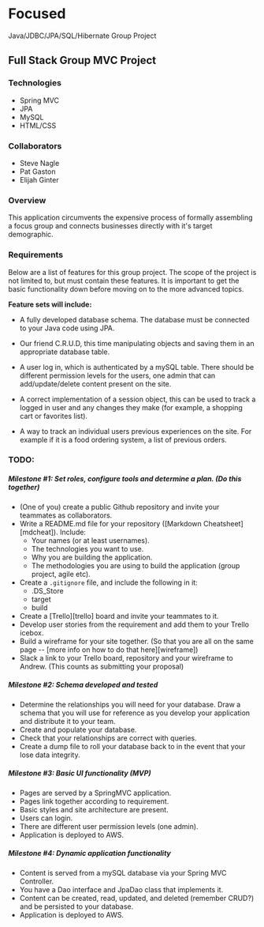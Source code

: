 # Focused
Java/JDBC/JPA/SQL/Hibernate Group Project

## Full Stack Group MVC Project

### Technologies
* Spring MVC
* JPA
* MySQL
* HTML/CSS

### Collaborators
* Steve Nagle
* Pat Gaston
* Elijah Ginter

### Overview
This application circumvents the expensive process of formally assembling a focus group and connects businesses directly with it's target demographic.


### Requirements
Below are a list of features for this group project. The scope of the project is not limited to, but must contain these features. It is important to get the basic functionality down before moving on to the more advanced topics.

**Feature sets will include:**
* A fully developed database schema. The database must be connected to your Java code using JPA.

* Our friend C.R.U.D, this time manipulating objects and saving them in an appropriate database table.

* A user log in, which is authenticated by a mySQL table. There should be different permission levels for the users, one admin that can add/update/delete content present on the site.

* A correct implementation of a session object, this can be used to track a logged in user and any changes they make (for example, a shopping cart or favorites list).

* A way to track an individual users previous experiences on the site. For example if it is a food ordering system, a list of previous orders.

### TODO:
##### Milestone #1: Set roles, configure tools and determine a plan. (Do this together)
* (One of you) create a public Github repository and invite your teammates as collaborators.
* Write a README.md file for your repository ([Markdown Cheatsheet][mdcheat]). Include:
    * Your names (or at least usernames).
    * The technologies you want to use.
    * Why you are building the application.
    * The methodologies you are using to build the application (group project, agile etc).
* Create a `.gitignore` file, and include the following in it:
  * .DS_Store
  * target
  * build
* Create a [Trello][trello] board and invite your teammates to it.
* Develop user stories from the requirement and add them to your Trello icebox.
* Build a wireframe for your site together. (So that you are all on the same page -- [more info on how to do that here][wireframe])
* Slack a link to your Trello board, repository and your wireframe to Andrew. (This counts as submitting your proposal)

##### Milestone #2: Schema developed and tested
* Determine the relationships you will need for your database. Draw a schema that you will use for reference as you develop your application and distribute it to your team.
* Create and populate your database.
* Check that your relationships are correct with queries.
* Create a dump file to roll your database back to in the event that your lose data integrity.

##### Milestone #3: Basic UI functionality (MVP)
* Pages are served by a SpringMVC application.
* Pages link together according to requirement.
* Basic styles and site architecture are present.
* Users can login.
* There are different user permission levels (one admin).
* Application is deployed to AWS.  

##### Milestone #4: Dynamic application functionality
* Content is served from a mySQL database via your Spring MVC Controller.
* You have a Dao interface and JpaDao class that implements it.
* Content can be created, read, updated, and deleted (remember CRUD?) and be persisted to your database.
* Application is deployed to AWS.  
